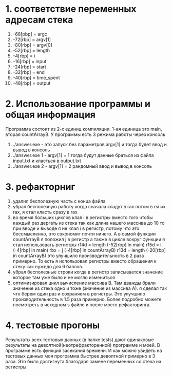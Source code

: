 # 1. соответствие переменных адресам стека
1) -68[pbp] = argc
2) -72[rbp] = argv[1]
3) -80[rbp] = argv[0]
4) -52[rbp] = length
5) -4[rbp] = i
6) -16[rbp] = input
7) -24[rbp] = start
8) -32[rbp] = end
9) -40[rbp] = time_spent
10) -48[rbp] = output

# 2. Использование программы и общая информация
Программа состоит из 2-х единиц компиляции. 1-ая единица это main, вторая countArrayB. 
У программы есть 3 режима работы через консоль
1) ./answer.exe     - это запуск без параметров argv[1] и тогда будет ввод и вывод в консоль
2) ./answer.exe 1   - argv[1] = 1 тогда будут данные браться из файла input.txt и класться в output.txt
3) ./answer.exe 2   - argv[1] = 2 рандомный ввод и вывод в консоль


# 3. рефакторниг
1) удалил бесполезную часть с конца файла
2) убрал бесполезную работу когда сначала кладут в rax потом в rsi из rax, я стал класть сразу в rax
3) во время больших циклов клал i в регистры вместо того чтобы каждый раз дергать из стека
так как длина нашего массива до 10 то при вводе и выводе я не клал i в регистр, потому что это бессмысленно, это сэкономит почти ничего. А в самой функции countArrayB я положил j в регистр а также в цикле вокруг функции я стал использовать регистры 
r14d = length  (-52[rbp] in main)
r15d = i.       (-4[rbp] in main)
rbx = j         (-4[rbp] in countArrayB)
r13d = length   (-20[rbp] in countArrayB)
это улучшило производительность в 2 раза примерно. То есть я использовал регистры вместо обращения к стеку как нужндо для 6 баллов.
4) убрал бесполезные строки когда в регистр записывается значение которое там уже было и не могло измениться
5) оптимизировал цикл вычисление массива B. Там дважды брали значение из стека одно и тоже (значение из массива А). я сделал так что берем один раз и сохраняем в регистры. Это улучшило производительность в 1.5 раза примерно. Более подробно можете посмотреть в исходном s файле и после моего рефакторинга.


# 4. тестовые прогоны
Результаты всех тестовых данных (в папке tests) дают одинаковые результаты на деволтной(неотрефракторенной) программе и моей.
В программе есть функция засекания времени. И как можно увидеть на тестовых данных моя программа быстрее деволтной примерно в 3 раза. Это было достигнута благодаря замене переменных со стека на регистры.
